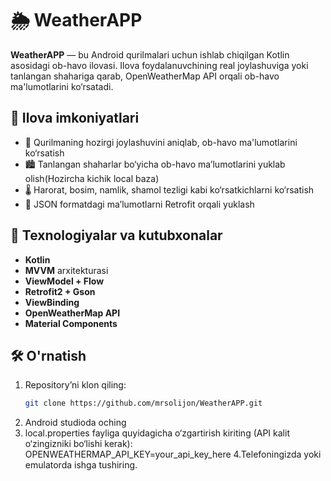 # 🌦️ WeatherAPP

**WeatherAPP** — bu Android qurilmalari uchun ishlab chiqilgan Kotlin asosidagi ob-havo ilovasi. Ilova foydalanuvchining real joylashuviga yoki tanlangan shahariga qarab, OpenWeatherMap API orqali ob-havo ma'lumotlarini ko‘rsatadi.

## 📲 Ilova imkoniyatlari

- 📍 Qurilmaning hozirgi joylashuvini aniqlab, ob-havo ma'lumotlarini ko‘rsatish
- 🏙️ Tanlangan shaharlar bo‘yicha ob-havo ma’lumotlarini yuklab olish(Hozircha kichik local baza)
- 🌡️ Harorat, bosim, namlik, shamol tezligi kabi ko‘rsatkichlarni ko‘rsatish
- 🔄 JSON formatdagi ma’lumotlarni Retrofit orqali yuklash

## 🧱 Texnologiyalar va kutubxonalar

- **Kotlin**
- **MVVM** arxitekturasi
- **ViewModel + Flow**
- **Retrofit2 + Gson**
- **ViewBinding**
- **OpenWeatherMap API**
- **Material Components**

## 🛠 O'rnatish

1. Repository’ni klon qiling:
   ```bash
   git clone https://github.com/mrsolijon/WeatherAPP.git
2. Android studioda oching
3. local.properties fayliga quyidagicha o‘zgartirish kiriting (API kalit o‘zingizniki bo‘lishi kerak):
   OPENWEATHERMAP_API_KEY=your_api_key_here
4.Telefoningizda yoki emulatorda ishga tushiring.
